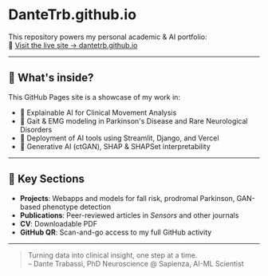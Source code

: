 # DanteTrb.github.io

This repository powers my personal academic & AI portfolio:  
🔗 [Visit the live site → dantetrb.github.io](https://dantetrb.github.io)

---

## 📌 What's inside?

This GitHub Pages site is a showcase of my work in:
- 🧬 Explainable AI for Clinical Movement Analysis
- 🧠 Gait & EMG modeling in Parkinson's Disease and Rare Neurological Disorders
- 🎯 Deployment of AI tools using Streamlit, Django, and Vercel
- 🧪 Generative AI (ctGAN), SHAP & SHAPSet interpretability

---

## 📁 Key Sections

- **Projects**: Webapps and models for fall risk, prodromal Parkinson, GAN-based phenotype detection  
- **Publications**: Peer-reviewed articles in *Sensors* and other journals  
- **CV**: Downloadable PDF  
- **GitHub QR**: Scan-and-go access to my full GitHub activity

---

> Turning data into clinical insight, one step at a time.  
> – Dante Trabassi, PhD Neuroscience @ Sapienza, AI-ML Scientist
